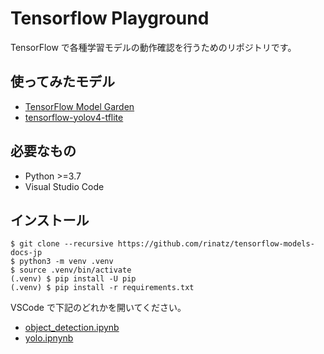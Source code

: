 # Tensorflow Playground

TensorFlow で各種学習モデルの動作確認を行うためのリポジトリです。

## 使ってみたモデル

- [TensorFlow Model Garden](https://github.com/tensorflow/models)
- [tensorflow-yolov4-tflite](https://github.com/hunglc007/tensorflow-yolov4-tflite)

## 必要なもの

- Python >=3.7
- Visual Studio Code

## インストール

```shell
$ git clone --recursive https://github.com/rinatz/tensorflow-models-docs-jp
$ python3 -m venv .venv
$ source .venv/bin/activate
(.venv) $ pip install -U pip
(.venv) $ pip install -r requirements.txt
```

VSCode で下記のどれかを開いてください。

- [object_detection.ipynb](object_detection.ipynb)
- [yolo.ipnynb](yolo.ipynb)

